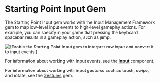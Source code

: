 # Starting Point Input Gem<a name="gems-system-starting-point-input"></a>

The Starting Point Input gem works with the [Input Management Framework](gems-system-gem-input.md) gem to map low\-level input events to high\-level gameplay actions\. For example, you can specify in your game that pressing the keyboard spacebar results in a gameplay action, such as jump\. 

![\[Enable the Starting Point Input gem to interpret raw input and convert it to input events.\]](http://docs.aws.amazon.com/lumberyard/latest/userguide/images/starting-point-input-gem.png)

For information about working with input events, see the **[Input](component-input.md)** component\.

For information about working with input gestures such as touch, swipe, and rotate, see the [Gestures](gems-system-gem-gestures.md) gem\.